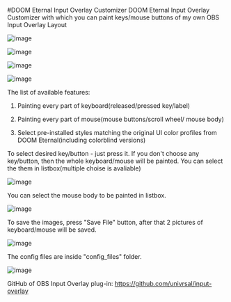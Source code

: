 #DOOM Eternal Input Overlay Customizer
DOOM Eternal Input Overlay Customizer with which you can paint keys/mouse buttons of my own OBS Input Overlay Layout

![image](https://github.com/IlyaTsyganov/DOOM-Eternal-Input-Overlay-Customizer/assets/56352896/8558b050-13de-4bcd-afe2-8fd6e619f947)

![image](https://github.com/IlyaTsyganov/DOOM-Eternal-Input-Overlay-Customizer/assets/56352896/09a5a9d7-e790-4cd6-b27c-b58d59691323)

![image](https://github.com/IlyaTsyganov/DOOM-Eternal-Input-Overlay-Customizer/assets/56352896/79692757-6bd3-4f2d-a72d-59501d90d47c)

![image](https://github.com/IlyaTsyganov/DOOM-Eternal-Input-Overlay-Customizer/assets/56352896/833aede1-0362-4584-b107-811ac8014bb7)

The list of available features:
1) Painting every part of keyboard(released/pressed key/label)
   
2) Painting every part of mouse(mouse buttons/scroll wheel/ mouse body)
   
3) Select pre-installed styles matching the original UI color profiles from DOOM Eternal(including colorblind versions)

To select desired key/button - just press it. If you don't choose any key/button, then the whole keyboard/mouse will be painted.
You can select the them in listbox(multiple choise is avaliable)

![image](https://github.com/IlyaTsyganov/DOOM-Eternal-Input-Overlay-Customizer/assets/56352896/e245348b-986a-43d1-aa90-9e7fab40b361)

You can select the mouse body to be painted in listbox.

![image](https://github.com/IlyaTsyganov/DOOM-Eternal-Input-Overlay-Customizer/assets/56352896/3027afdd-c61d-4101-9f15-a51bf3b0213e)

To save the images, press "Save File" button, after that 2 pictures of keyboard/mouse will be saved.

![image](https://github.com/IlyaTsyganov/DOOM-Eternal-Input-Overlay-Customizer/assets/56352896/d891e583-948e-4195-ba59-c6f270638b2d)

The config files are inside "config_files" folder. 

![image](https://github.com/IlyaTsyganov/DOOM-Eternal-Input-Overlay-Customizer/assets/56352896/23efb404-cc70-43d4-ab55-db559aff28b1)

GitHub of OBS Input Overlay plug-in: https://github.com/univrsal/input-overlay

